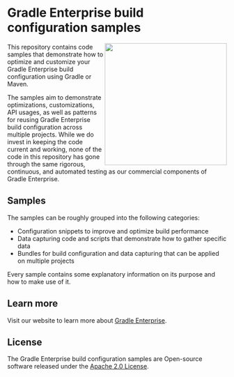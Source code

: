 # Gradle Enterprise build configuration samples

<img src="http://bit.ly/2JSSCT0" align="right" width="280" />

This repository contains code samples that demonstrate how to optimize and customize your Gradle Enterprise build configuration using Gradle or Maven.

The samples aim to demonstrate optimizations, customizations, API usages, as well as patterns for reusing Gradle Enterprise build configuration across multiple projects. While we do invest in keeping the code current and working, none of the code in this repository has gone through the same rigorous, continuous, and automated testing as our commercial components of Gradle Enterprise.

## Samples

The samples can be roughly grouped into the following categories:

 - Configuration snippets to improve and optimize build performance
 - Data capturing code and scripts that demonstrate how to gather specific data
 - Bundles for build configuration and data capturing that can be applied on multiple projects

Every sample contains some explanatory information on its purpose and how to make use of it.

## Learn more

Visit our website to learn more about [Gradle Enterprise][gradle-enterprise].

## License

The Gradle Enterprise build configuration samples are Open-source software released under the [Apache 2.0 License][apache-license].

[gradle-enterprise]: https://gradle.com/enterprise
[apache-license]: https://www.apache.org/licenses/LICENSE-2.0.html

